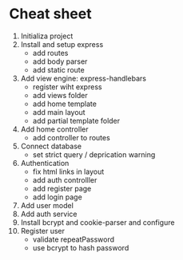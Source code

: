 # Cheat sheet

1. Initializa project 
2. Install and setup express
    * add routes
    * add body parser
    * add static route
3. Add view engine: express-handlebars 
    * register wiht express
    * add views folder
    * add home template
    * add main layout
    * add partial template folder
4. Add home controller
    * add controller to routes
5. Connect database
    * set strict query / deprication warning
6. Authentication
    * fix html links in layout
    * add auth controlller
    * add register page
    * add login page
7. Add user model
8. Add auth service
9. Install bcrypt and cookie-parser and configure
10. Register user
    * validate repeatPassword
    * use bcrypt to hash password